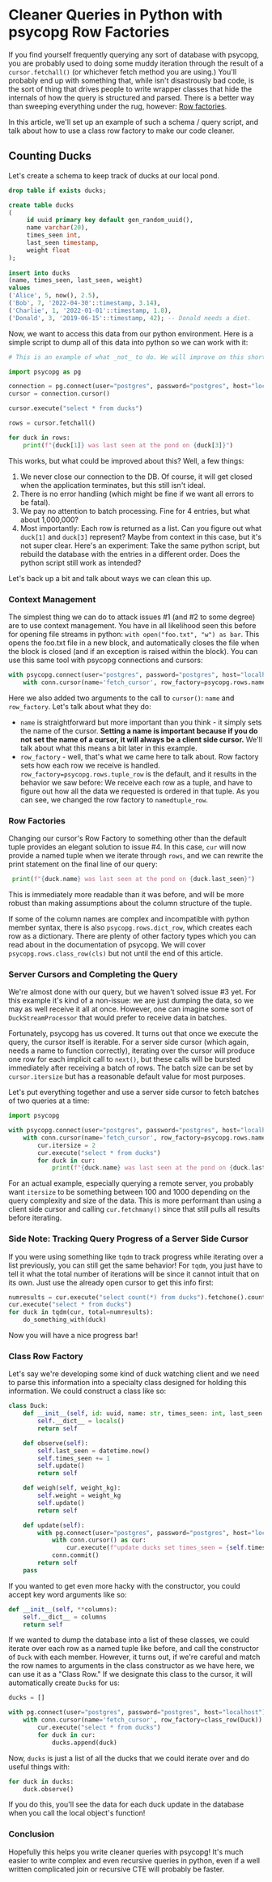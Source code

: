 # Cleaner Queries in Python with psycopg Row Factories

If you find yourself frequently querying any sort of database with psycopg, you are probably used to doing some muddy iteration through the result of a `cursor.fetchall()` (or whichever fetch method you are using.) You'll probably end up with something that, while isn't disastrously bad code, is the sort of thing that drives people to write wrapper classes that hide the internals of how the query is structured and parsed. There is a better way than sweeping everything under the rug, however: [Row factories](https://www.psycopg.org/psycopg3/docs/api/rows.html).

In this article, we'll set up an example of such a schema / query script, and talk about how to use a class row factory to make our code cleaner.

## Counting Ducks

Let's create a schema to keep track of ducks at our local pond.

```sql
drop table if exists ducks;

create table ducks
(
     id uuid primary key default gen_random_uuid(), 
     name varchar(20), 
     times_seen int,
	 last_seen timestamp,
	 weight float
);
 
insert into ducks
(name, times_seen, last_seen, weight)
values
('Alice', 5, now(), 2.5),
('Bob', 7, '2022-04-30'::timestamp, 3.14),
('Charlie', 1, '2022-01-01'::timestamp, 1.8),
('Donald', 3, '2019-06-15'::timestamp, 42); -- Donald needs a diet.
```

Now, we want to access this data from our python environment. Here is a simple script to dump all of this data into python so we can work with it:

```python
# This is an example of what _not_ to do. We will improve on this shortly.

import psycopg as pg

connection = pg.connect(user="postgres", password="postgres", host="localhost")
cursor = connection.cursor()

cursor.execute("select * from ducks")

rows = cursor.fetchall()

for duck in rows:
    print(f"{duck[1]} was last seen at the pond on {duck[3]}")
```

This works, but what could be improved about this? Well, a few things:

1. We never close our connection to the DB. Of course, it will get closed when the application terminates, but this still isn't ideal.
2. There is no error handling (which might be fine if we want all errors to be fatal).
3. We pay no attention to batch processing. Fine for 4 entries, but what about 1,000,000?
4. Most importantly: Each row is returned as a list. Can you figure out what `duck[1]` and `duck[3]` represent? Maybe from context in this case, but it's not super clear. Here's an experiment: Take the same python script, but rebuild the database with the entries in a different order. Does the python script still work as intended?

Let's back up a bit and talk about ways we can clean this up.

### Context Management

The simplest thing we can do to attack issues #1 (and #2 to some degree) are to use context management. You have in all likelihood seen this before for opening file streams in python: `with open("foo.txt", "w") as bar`. This opens the foo.txt file in a new block, and automatically closes the file when the block is closed (and if an exception is raised within the block). You can use this same tool with psycopg connections and cursors:

```python
with psycopg.connect(user="postgres", password="postgres", host="localhost") as conn:
    with conn.cursor(name='fetch_cursor', row_factory=psycopg.rows.namedtuple_row) as cur:
```

Here we also added two arguments to the call to `cursor()`: `name` and `row_factory`. Let's talk about what they do:

- `name` is straightforward but more important than you think - it simply sets the name of the cursor. **Setting a name is important because if you do not set the name of a cursor, it will always be a client side cursor.** We'll talk about what this means a bit later in this example.
- `row_factory` - well, that's what we came here to talk about. Row factory sets how each row we receive is handled. `row_factory=psycopg.rows.tuple_row` is the default, and it results in the behavior we saw before: We receive each row as a tuple, and have to figure out how all the data we requested is ordered in that tuple. As you can see, we changed the row factory to `namedtuple_row`.

### Row Factories

Changing our cursor's Row Factory to something other than the default tuple provides an elegant solution to issue #4. In this case, `cur` will now provide a named tuple when we iterate through `rows`, and we can rewrite the print statement on the final line of our query:

```python
 print(f"{duck.name} was last seen at the pond on {duck.last_seen}")
```

This is immediately more readable than it was before, and will be more robust than making assumptions about the column structure of the tuple.

If some of the column names are complex and incompatible with python member syntax, there is also `psycopg.rows.dict_row`, which creates each row as a dictionary. There are plenty of other factory types which you can read about in the documentation of psycopg. We will cover `psycopg.rows.class_row(cls)` but not until the end of this article.

### Server Cursors and Completing the Query

We're almost done with our query, but we haven't solved issue #3 yet. For this example it's kind of a non-issue: we are just dumping the data, so we may as well receive it all at once. However, one can imagine some sort of `DuckStreamProcessor` that would prefer to receive data in batches.

Fortunately, psycopg has us covered. It turns out that once we execute the query, the cursor itself is iterable. For a server side cursor (which again, needs a name to function correctly), iterating over the cursor will produce one row for each implicit call to `next()`, but these calls will be bursted immediately after receiving a batch of rows. The batch size can be set by `cursor.itersize` but has a reasonable default value for most purposes.

Let's put everything together and use a server side cursor to fetch batches of two queries at a time:

```python
import psycopg

with psycopg.connect(user="postgres", password="postgres", host="localhost") as conn:
    with conn.cursor(name='fetch_cursor', row_factory=psycopg.rows.namedtuple_row) as cur:
        cur.itersize = 2
        cur.execute("select * from ducks")
        for duck in cur:
            print(f"{duck.name} was last seen at the pond on {duck.last_seen}")
```

For an actual example, especially querying a remote server, you probably want `itersize` to be something between 100 and 1000 depending on the query complexity and size of the data. This is more performant than using a client side cursor and calling `cur.fetchmany()` since that still pulls all results before iterating.

### Side Note: Tracking Query Progress of a Server Side Cursor

If you were using something like `tqdm` to track progress while iterating over a list previously, you can still get the same behavior! For `tqdm`, you just have to tell it what the total number of iterations will be since it cannot intuit that on its own. Just use the already open cursor to get this info first:

```python
numresults = cur.execute("select count(*) from ducks").fetchone().count
cur.execute("select * from ducks")
for duck in tqdm(cur, total=numresults):
	do_something_with(duck)
```

Now you will have a nice progress bar!

### Class Row Factory

Let's say we're developing some kind of duck watching client and we need to parse this information into a specialty class designed for holding this information. We could construct a class like so:

```python
class Duck:
    def __init__(self, id: uuid, name: str, times_seen: int, last_seen: datetime, weight: float):
        self.__dict__ = locals()
        return self

    def observe(self):
        self.last_seen = datetime.now()
        self.times_seen += 1
        self.update()
        return self

    def weigh(self, weight_kg):
        self.weight = weight_kg
        self.update()
        return self

    def update(self):
        with pg.connect(user="postgres", password="postgres", host="localhost") as conn:
            with conn.cursor() as cur:
                cur.execute(f"update ducks set times_seen = {self.times_seen}, last_seen = '{self.last_seen}', weight = '{self.weight}' where id='{self.id}'")
            conn.commit()
        return self
    pass
```

If you wanted to get even more hacky with the constructor, you could accept key word arguments like so:
```python
def __init__(self, **columns):
    self.__dict__ = columns
    return self
```

If we wanted to dump the database into a list of these classes, we could iterate over each row as a named tuple like before, and call the constructor of `Duck` with each member. However, it turns out, if we're careful and match the row names to arguments in the class constructor as we have here, we can use it as a "Class Row." If we designate this class to the cursor, it will automatically create `Duck`s for us:

```python
ducks = []

with pg.connect(user="postgres", password="postgres", host="localhost") as conn:
    with conn.cursor(name='fetch_cursor', row_factory=class_row(Duck)) as cur:
        cur.execute("select * from ducks")
        for duck in cur:
            ducks.append(duck)
```

Now, `ducks` is just a list of all the ducks that we could iterate over and do useful things with:

```python
for duck in ducks:
	duck.observe()
```

If you do this, you'll see the data for each duck update in the database when you call the local object's function!

### Conclusion

Hopefully this helps you write cleaner queries with psycopg! It's much easier to write complex and even recursive queries in python, even if a well written complicated join or recursive CTE will probably be faster.